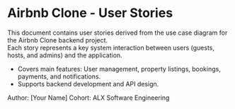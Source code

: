 # Airbnb Clone - User Stories

This document contains user stories derived from the use case diagram for the Airbnb Clone backend project.  
Each story represents a key system interaction between users (guests, hosts, and admins) and the application.

- Covers main features: User management, property listings, bookings, payments, and notifications.
- Supports backend development and API design.

Author: [Your Name]
Cohort: ALX Software Engineering
